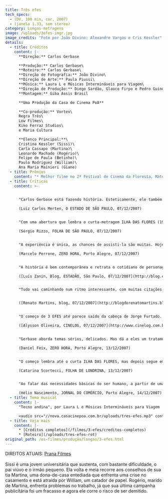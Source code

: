 ```yaml
---
title: Três efes
tech_specs:
  - (DV, 100 min, cor, 2007)
  - (janela 1.33, som stereo)
category: Longas-metragens
image: /uploads/3efes-imgr.jpg
image_credits: "Foto por João Divino: Alexandre Vargas e Cris Kessler"
details:
  - title: Créditos
    content: |-
      **Direção:** Carlos Gerbase

      **Produção:** Carlos Gerbase\
      **Roteiro:** Carlos Gerbase\
      **Direção de Fotografia:** João Divino\
      **Direção de Arte:** Paula Piussi\
      **Música:** Laura L e Músicas Intermináveis para Viagem\
      **Direção de Produção:** Diego Sardão, Glauco Firpo e Pedro Guindani\
      **Montagem:** Giba Assis Brasil

      **Uma Produção da Casa de Cinema PoA**

      **Co-produção:** Vortex\
      Regra Três\
      Low Filmes\
      Kiko Ferraz Studios\
      e Maria Cultura

      **Elenco Principal:**\
      Cristina Kessler (Sissi)\
      Carla Cassapo (Martina)\
      Leonardo Machado (Rogério)\
      Felipe de Paula (Betinho)\
      Paulo Rodriguez (William)\
      Ana Maria Mainieri (Giane)
  - title: Prêmios
    content: "* Melhor filme no 2º Festival de Cinema da Floresta, Mato Grosso, 2008"
  - title: Críticas
    content: >-
      

      "Carlos Gerbase está fazendo história. Esteticamente, ele também dá um salto de qualidade. (...) Sua trama mistura vários personagens em histórias de sexo e comida que se passam em Porto Alegre. Comer, beber, viver. (...) O barato é que 3 EFES, rodado em 20 dias com uma mini-DV, faz dessa simplicidade a sua arma para tentar ganhar o público. (...) Nada contra a ambição (autoral, intelectual, profissional). Mas, no caso dos longas da Casa de Cinema, quanto mais simples tem sido melhor."\

      (Luiz Carlos Merten, O ESTADO DE SÃO PAULO, 07/12/2007)


      "Com uma abertura que lembra o curta-metragem ILHA DAS FLORES (1989), de Jorge Furtado, 3 EFES narra histórias paralelas que convergem para explicar a tese de um personagem fictício sobre os 'grandes apetites da humanidade': fome, sexo e fasma (representação da relidade). (...) O tom de farsa, no entanto, funciona como espécie de antídoto para as fragilidades da história. Mais significativo que o próprio filme é o caminho alternativo para o qual aponta com o seu lançamento."\

      (Sérgio Rizzo, FOLHA DE SÃO PAULO, 07/12/2007)


      "A experiência é única, as chances de assisti-la são muitas. Hoje, o cineasta porto-alegrense Carlos Gerbase apresenta ao público 3 EFES, seu quinto longa-metragem, de uma forma inovadora no Brasil e, pelo que se sabe, no mundo. E esse público é quem escolhe como e onde assistir, e até se paga ou não pelo programa. (...) O longa realça uma marca autoral que Gerbase traz desde seus tempos de super-8: personagens que se enredam em dramas e situações inusitadas para saciar desejos e fantasias sexuais. Em 3 EFES, o diretor acrescenta ao enredo de uma comédia dramática outras duas necessidades básicas do ser humano: fome e fasma (palavra grega para simulacro) - o filme justifica a origem dessa peculiar teoria."\

      (Marcelo Perrone, ZERO HORA, Porto Alegre, 07/12/2007)


      "A história é bem contemporânea e retrata o cotidiano de personagens urbanos e suas dificuldades. (...) Mundo urbano, cruel e competitivo, com vidas bailando em torno de sexo e do dinheiro como costuma ser nas grandes cidades. Uma história interessante, divertida, com personagens bem desenhados, e com os quais o público jovem talvez possa se identificar."\

      ([Luis Zanin, Blog, ESTADÃO, São Paulo, 07/12/2007](http://blog.estadao.com.br/blog/zanin/?p=11465&more=1&c=1&tb=1&pb=1#more11465))


      "Tudo vai caminhando num ritmo interessante, com muitas citações aos gaúchos, como o Parque da Redenção e o Estádio Olímpico, o que ao mesmo tempo incrementa a produção mas também a regionaliza. (...) Depois de uma certa tensão entre os personagens, vêm toques de humor que encerram os dilemas colocados na tela de uma maneira quase surreal. Júlio Andrade, por exemplo, numa pequena ponta como policial, tem 2 ou 3 falas, mas diz a que veio. Ana Maria Mainieri, de HOUVE UMA VEZ DOIS VERÕES e TOLERÂNCIA, se sobressai."


      ([Renato Martins, blog, 07/12/2007](http://blogdorenatomartins.blogspot.com/2007/12/sobre-3-efes.html))


      "O começo de 3 EFES até parece saído da cabeça de Jorge Furtado. Um professor universitário inventa uma teoria: a maior necessidade dos seres humanos, basicamente, se resume em 3 palavras que começam com a letra F: fome, sexo e fasma. (...) Para esmiuçar essa teoria, o filme se vale de um grupo de personagens, que estão sempre relacionando os 3 efes. (... ) O F final relaciona todos os personagens numa rede de encontros e desencontros até chegar numa cena climática. É interessante ver a forma como Gerbase articula diversos personagens sempre em busca de satisfazer seu apetite (de comida e sexo), e os problemas que isso traz para as suas vidas."\

      ([Alysson Oliveira, CINELOG, 07/12/2007](http://www.cinelog.com.br/?page_id=311))


      "Gerbase aborda temas sérios, delicados. Mas dá a eles um tratamento leve, despretensioso, amoral - incluindo aí as discussões que faz acerca da prostituição e da traição no casamento. (...) A energia juvenil que brota de 3 EFES lembra a de HOUVE UMA VEZ DOIS VERÕES. Ela só existe devido a esse tratamento descontraído de assuntos espinhosos - similar á visão adolescente desses assuntos. Ela é o encanto do filme."\

      (Daniel Feix, ZERO HORA, Porto Alegre, 13/12/2007)


      "O começo lembra até o curta ILHA DAS FLORES, mas depois segue em ritmo 'normal' para contar pequenas histórias rodeadas por três elementos centrais: fome, sexo e signo (aqui, algo como representação do real). (...) Narrativas simples, infelizmente pouco levadas às telonas, sobre pequenos dramas reais. 3 EFES e a Casa de Cinema de Porto Alegre inovam na contramão de boa parte da produção do eixo Rio-São Paulo."\

      (Catarina Scortecci, FOLHA DE LONDRINA, 13/12/2007)


      "Ao falar das necessidades básicas do ser humano, a partir de uma tese de Aníbal Damasceno Ferreira, que aparece na tela como o Professor Valadares, o cineasta olha para um processo que tende a deformá-las, transformando-as em alvos difíceis de serem alcançados. Para alcançar o equilíbrio, muito terá de ser abandonado para evitar a queda. O preço a ser pago é revelador. E, ao optar pela leveza e o humor, o realizador conclui seu filme com um achado que tudo resume e permite que a narrativa se conclua de forma tão apropriada quanto divertida."\

      (Hélio Nascimento, JORNAL DO COMÉRCIO, Porto Alegre, 14/12/2007)
  - title: Tema musical
    content: |-
      "Tecno andina", por Laura L e Músicas Intermináveis para Viagem

      <audio src="//nova.casacinepoa.com.br/uploads/tres-efes.mp3" controls />
  - title: Veja mais
    content: |-
      * [C﻿réditos completos](/filmes/3-efes/creditos-completos)
      * [R﻿oteiro](/uploads/tres-efes-rot)
original_path: /os-filmes/produção/longas/3-efes.html
---
```

D﻿IREITOS ATUAIS: [Prana Filmes](https://www.pranafilmes.com.br/)\
\
Sissi é uma jovem universitária que sustenta, com bastante dificuldade, o pai viúvo e o irmão pequeno. Ela volta e meia recorre aos conselhos de sua tia Martina, uma dona-de-casa entediada que enfrenta uma crise no casamento e está atraída por William, um catador de papel. Rogério, marido de Martina, enfrenta problemas no trabalho, já que sua última campanha publicitária foi um fracasso e agora ele corre o risco de ser demitido.
